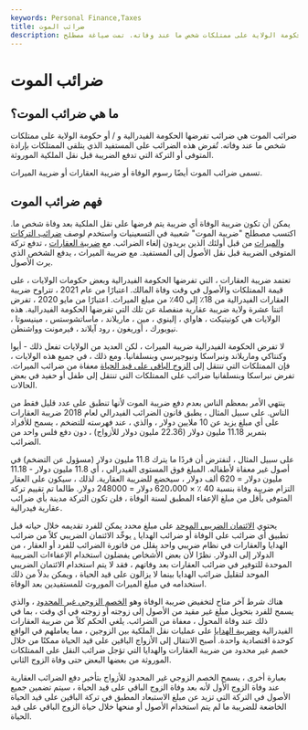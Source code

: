 ```yaml
---
keywords: Personal Finance,Taxes
title: ضرائب الموت
description: ضرائب الموت هي ضرائب تفرضها الحكومة الفيدرالية و / أو حكومة الولاية على ممتلكات شخص ما عند وفاته. تمت صياغة مصطلح &quot;ضريبة الموت&quot; لأول مرة في تسعينيات القرن الماضي لوصف ضرائب التركات والميراث من قبل أولئك الذين يريدون إلغاء الضرائب.
---
```


# ضرائب الموت
## ما هي ضرائب الموت؟

ضرائب الموت هي ضرائب تفرضها الحكومة الفيدرالية و / أو حكومة الولاية على ممتلكات شخص ما عند وفاته. تُفرض هذه الضرائب على المستفيد الذي يتلقى الممتلكات بإرادة المتوفى أو التركة التي تدفع الضريبة قبل نقل الملكية الموروثة.

تسمى ضرائب الموت أيضًا رسوم الوفاة أو ضريبة العقارات أو ضريبة الميراث.

## فهم ضرائب الموت

يمكن أن تكون ضريبة الوفاة أي ضريبة يتم فرضها على نقل الملكية بعد وفاة شخص ما. اكتسب مصطلح "ضريبة الموت" شعبية في التسعينيات واستخدم لوصف [ضرائب التركات والميراث](/inheritancetax) من قبل أولئك الذين يريدون إلغاء الضرائب. مع [ضريبة العقارات](/estatetax) ، تدفع تركة المتوفى الضريبة قبل نقل الأصول إلى المستفيد. مع ضريبة الميراث ، يدفع الشخص الذي يرث الأصول.

تعتمد ضريبة العقارات ، التي تفرضها الحكومة الفيدرالية وبعض حكومات الولايات ، على قيمة الممتلكات والأصول في وقت وفاة المالك. اعتبارًا من عام 2021 ، تتراوح ضريبة العقارات الفيدرالية من 18٪ إلى 40٪ من مبلغ الميراث. اعتبارًا من مايو 2020 ، تفرض اثنتا عشرة ولاية ضريبة عقارية منفصلة عن تلك التي تفرضها الحكومة الفيدرالية. هذه الولايات هي كونيتيكت ، هاواي ، إلينوي ، مين ، ماريلاند ، ماساتشوستس ، مينيسوتا ، نيويورك ، أوريغون ، رود آيلاند ، فيرمونت وواشنطن.

لا تفرض الحكومة الفيدرالية ضريبة الميراث ، لكن العديد من الولايات تفعل ذلك - أيوا وكنتاكي وماريلاند ونبراسكا ونيوجيرسي وبنسلفانيا. ومع ذلك ، في جميع هذه الولايات ، فإن الممتلكات التي تنتقل إلى [الزوج الباقي على قيد الحياة](/qualifying-widow) معفاة من ضرائب الميراث. تفرض نبراسكا وبنسلفانيا ضرائب على الممتلكات التي تنتقل إلى طفل أو حفيد في بعض الحالات.

ينتهي الأمر بمعظم الناس بعدم دفع ضريبة الموت لأنها تنطبق على عدد قليل فقط من الناس. على سبيل المثال ، يطبق قانون الضرائب الفيدرالي لعام 2018 ضريبة العقارات على أي مبلغ يزيد عن 10 ملايين دولار ، والذي ، عند فهرسته للتضخم ، يسمح للأفراد بتمرير 11.18 مليون دولار (22.36 مليون دولار للأزواج) ، دون دفع فلس واحد من الضرائب.

على سبيل المثال ، لنفترض أن فردًا ما يترك 11.8 مليون دولار (مسؤول عن التضخم) في أصول غير معفاة لأطفاله. المبلغ فوق المستوى الفيدرالي ، أي 11.8 مليون دولار - 11.18 مليون دولار = 620 ألف دولار ، سيخضع للضريبة العقارية. لذلك ، سيكون على العقار التزام ضريبة وفاة بنسبة 40 ٪ × 620،000 دولار = 248000 دولار. طالما تم تقييم تركة المتوفى بأقل من مبلغ الإعفاء المطبق لسنة الوفاة ، فلن تكون التركة مدينة بأي ضرائب عقارية فيدرالية.

يحتوي [الائتمان الضريبي الموحد](/unified-tax-credit) على مبلغ محدد يمكن للفرد تقديمه خلال حياته قبل تطبيق أي ضرائب على الوفاة أو ضرائب الهدايا [.](/gift) يوحِّد الائتمان الضريبي كلاً من ضرائب الهدايا والعقارات في نظام ضريبي واحد يقلل من فاتورة الضرائب للفرد أو العقار ، من الدولار إلى الدولار. نظرًا لأن بعض الأشخاص يفضلون استخدام الإعفاءات الضريبية الموحدة للتوفير في ضرائب العقارات بعد وفاتهم ، فقد لا يتم استخدام الائتمان الضريبي الموحد لتقليل ضرائب الهدايا بينما لا يزالون على قيد الحياة ، ويمكن بدلاً من ذلك استخدامه في مبلغ الميراث الموروث للمستفيدين بعد الوفاة.

هناك شرط آخر متاح لتخفيض ضريبة الوفاة وهو [الخصم الزوجي غير المحدود](/unlimited-marital-deduction) ، والذي يسمح للفرد بتحويل مبلغ غير مقيد من الأصول إلى زوجته أو زوجته في أي وقت ، بما في ذلك عند وفاة المحول ، معفاة من الضرائب. يلغي الحكم كلاً من ضريبة العقارات الفيدرالية [وضريبة الهدايا](/gifttax) على عمليات نقل الملكية بين الزوجين ، مما يعاملهم في الواقع كوحدة اقتصادية واحدة. أصبح الانتقال إلى الأزواج الباقين على قيد الحياة ممكنًا من خلال خصم غير محدود من ضريبة العقارات والهدايا التي تؤجل ضرائب النقل على الممتلكات الموروثة من بعضها البعض حتى وفاة الزوج الثاني.

بعبارة أخرى ، يسمح الخصم الزوجي غير المحدود للأزواج بتأخير دفع الضرائب العقارية عند وفاة الزوج الأول لأنه بعد وفاة الزوج الباقي على قيد الحياة ، سيتم تضمين جميع الأصول في التركة التي تزيد عن مبلغ الاستبعاد المطبق في تركة الباقين على قيد الحياة الخاضعة للضريبة ما لم يتم استخدام الأصول أو منحها خلال حياة الزوج الباقي على قيد الحياة.

